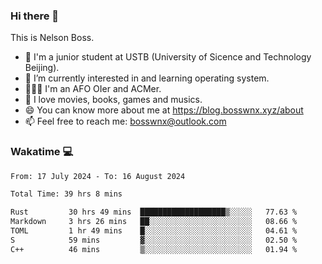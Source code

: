 ### Hi there 👋

<!--
**bosswnx/bosswnx** is a ✨ _special_ ✨ repository because its `README.md` (this file) appears on your GitHub profile.

Here are some ideas to get you started:

- 🔭 I’m currently working on ...
- 🌱 I’m currently learning ...
- 👯 I’m looking to collaborate on ...
- 🤔 I’m looking for help with ...
- 💬 Ask me about ...
- 📫 How to reach me: ...
- 😄 Pronouns: ...
- ⚡ Fun fact: ...
-->

This is Nelson Boss.

- 🏫 I'm a junior student at USTB (University of Sicence and Technology Beijing).
- 🌱 I’m currently interested in and learning operating system.
- 🧑🏻‍💻 I'm an AFO OIer and ACMer.
- 🥰 I love movies, books, games and musics.
- 😄 You can know more about me at https://blog.bosswnx.xyz/about
- 📫 Feel free to reach me: bosswnx@outlook.com

### Wakatime 💻

<!--START_SECTION:waka-->

```txt
From: 17 July 2024 - To: 16 August 2024

Total Time: 39 hrs 8 mins

Rust         30 hrs 49 mins  ███████████████████▒░░░░░   77.63 %
Markdown     3 hrs 26 mins   ██░░░░░░░░░░░░░░░░░░░░░░░   08.66 %
TOML         1 hr 49 mins    █░░░░░░░░░░░░░░░░░░░░░░░░   04.61 %
S            59 mins         ▓░░░░░░░░░░░░░░░░░░░░░░░░   02.50 %
C++          46 mins         ▒░░░░░░░░░░░░░░░░░░░░░░░░   01.94 %
```

<!--END_SECTION:waka-->
